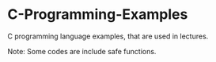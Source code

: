 # C-Programming-Examples
C programming language examples, that are used in lectures.

Note: Some codes are include safe functions.
